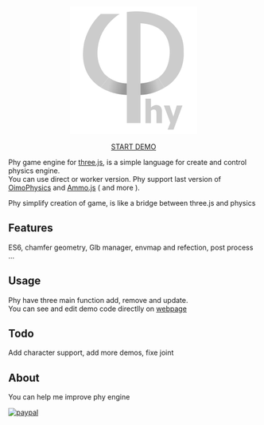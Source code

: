 <p align="center"><a href="https://lo-th.github.io/phy/"><img src="./assets/textures/logo.svg"/></a></p>
<p align="center"><a href="https://lo-th.github.io/phy/">START DEMO</a></p>

Phy game engine for <a href="https://github.com/mrdoob/three.js">three.js</a>, is a simple language for create and control physics engine.<br>
You can use direct or worker version. Phy support last version of <a href="https://github.com/saharan/OimoPhysics/">OimoPhysics</a> and <a href="https://github.com/kripken/ammo.js">Ammo.js</a>  ( and more ).

Phy simplify creation of game, is like a bridge between three.js and physics 

## Features

ES6, chamfer geometry, Glb manager, envmap and refection, post process ...

## Usage

Phy have three main function add, remove and update.<br>
You can see and edit demo code directlly on <a href="https://lo-th.github.io/phy/">webpage</a> 

## Todo

Add character support, add more demos, fixe joint

## About

You can help me improve phy engine

[![paypal](https://www.paypalobjects.com/en_US/i/btn/btn_donate_LG.gif)](https://www.paypal.com/cgi-bin/webscr?cmd=_s-xclick&hosted_button_id=8KTXA987XHYNQ)
